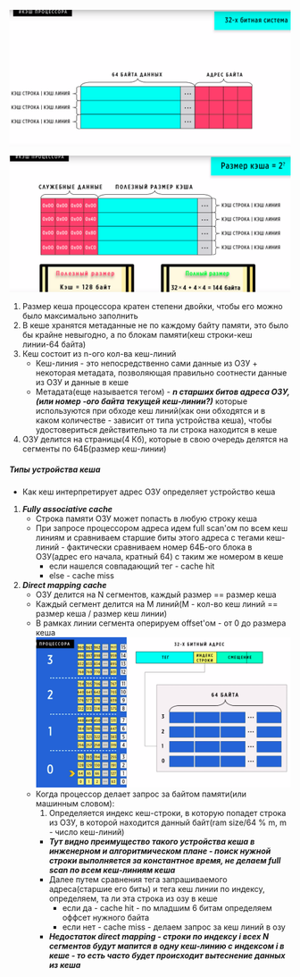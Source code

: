 ![](../_resources/Pasted%20image%2020241130005157.png)

![](../_resources/Pasted%20image%2020241130005222.png)
1. Размер кеша процессора кратен степени двойки, чтобы его можно было максимально заполнить
2. В кеше хранятся метаданные не по каждому байту памяти, это было бы крайне невыгодно, а по блокам памяти(кеш строки-кеш линии-64 байта)
3. Кеш состоит из n-ого кол-ва кеш-линий
	- Кеш-линия - это непосредственно сами данные из ОЗУ + некоторая метадата, позволяющая правильно соотнести данные из ОЗУ и данные в кеше
	- Метадата(еще называется тегом) - ***n старших битов адреса ОЗУ,(или номер -ого байта текущей кеш-линии?)*** которые используются при обходе кеш линий(как они обходятся и в каком количестве - зависит от типа устройства кеша), чтобы удостовериться действительно та ли строка находится в кеше  
4. ОЗУ делится на страницы(4 Кб), которые в свою очередь делятся на сегменты по 64Б(размер кеш-линии)

##### Типы устройства кеша
- Как кеш интерпретирует адрес ОЗУ определяет устройство кеша
1. ***Fully associative cache***
	- Строка памяти ОЗУ может попасть в любую строку кеша
	- При запросе процессором адреса идем full scan'ом по всем кеш линиям и сравниваем старшие биты этого адреса с тегами кеш-линий - фактически сравниваем номер 64Б-ого блока в ОЗУ(адрес его начала, кратный 64) с таким же номером в кеше
		- если нашелся совпадающий тег - cache hit
		- else - cache miss
1. ***Direct mapping cache***
	-  ОЗУ делится на N сегментов, каждый размер == размер кеша
	-  Каждый сегмент делится на M линий(M - кол-во кеш линий == размер кеша / размер кеш линии)
	-  В рамках линии сегмента оперируем offset'ом - от 0 до размера кеша
	![](../_resources/Pasted%20image%2020241130182640.png)
	- Когда процессор делает запрос за байтом памяти(или машинным словом):
		1. Определяется индекс кеш-строки, в которую попадет строка из ОЗУ, в которой находится данный байт(ram size/64 % m, m - число кеш-линий)
		- ***Тут видно преимущество такого устройства кеша в инженерном и алгоритмическом плане - поиск нужной строки выполняется за константное время, не делаем full scan по всем кеш-линиям кеша***	 
		- Далее путем сравнения тега запрашиваемого адреса(старшие его биты) и тега кеш линии по индексу, определяем, та ли эта строка из озу в кеше
			- если да - cache hit - по младшим 6 битам определяем оффсет нужного байта
			- если нет - cache miss - делаем запрос за кеш линий в озу
		- ***Недостаток direct mapping - строки по индексу i всех N сегментов будут мапится в одну кеш-линию с индексом i в кеше - то есть часто будет происходит вытеснение данных из кеша***